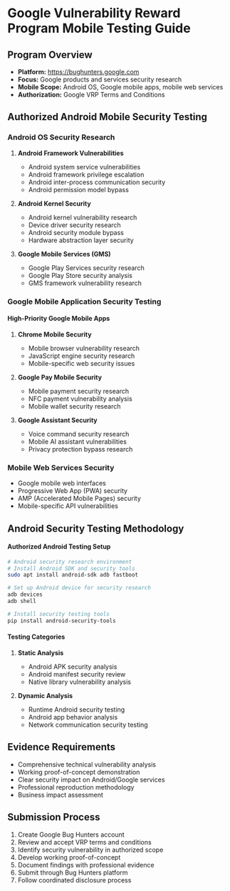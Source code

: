 # Google Vulnerability Reward Program Mobile Testing Guide

## Program Overview
- **Platform:** https://bughunters.google.com
- **Focus:** Google products and services security research
- **Mobile Scope:** Android OS, Google mobile apps, mobile web services
- **Authorization:** Google VRP Terms and Conditions

## Authorized Android Mobile Security Testing

### Android OS Security Research
1. **Android Framework Vulnerabilities**
   - Android system service vulnerabilities
   - Android framework privilege escalation
   - Android inter-process communication security
   - Android permission model bypass

2. **Android Kernel Security**
   - Android kernel vulnerability research
   - Device driver security research
   - Android security module bypass
   - Hardware abstraction layer security

3. **Google Mobile Services (GMS)**
   - Google Play Services security research
   - Google Play Store security analysis
   - GMS framework vulnerability research

### Google Mobile Application Security Testing

#### High-Priority Google Mobile Apps
1. **Chrome Mobile Security**
   - Mobile browser vulnerability research
   - JavaScript engine security research
   - Mobile-specific web security issues

2. **Google Pay Mobile Security**
   - Mobile payment security research
   - NFC payment vulnerability analysis
   - Mobile wallet security research

3. **Google Assistant Security**
   - Voice command security research
   - Mobile AI assistant vulnerabilities
   - Privacy protection bypass research

### Mobile Web Services Security
- Google mobile web interfaces
- Progressive Web App (PWA) security
- AMP (Accelerated Mobile Pages) security
- Mobile-specific API vulnerabilities

## Android Security Testing Methodology

#### Authorized Android Testing Setup
```bash
# Android security research environment
# Install Android SDK and security tools
sudo apt install android-sdk adb fastboot

# Set up Android device for security research
adb devices
adb shell

# Install security testing tools
pip install android-security-tools
```

#### Testing Categories
1. **Static Analysis**
   - Android APK security analysis
   - Android manifest security review
   - Native library vulnerability analysis

2. **Dynamic Analysis**
   - Runtime Android security testing
   - Android app behavior analysis
   - Network communication security testing

## Evidence Requirements
- Comprehensive technical vulnerability analysis
- Working proof-of-concept demonstration
- Clear security impact on Android/Google services
- Professional reproduction methodology
- Business impact assessment

## Submission Process
1. Create Google Bug Hunters account
2. Review and accept VRP terms and conditions
3. Identify security vulnerability in authorized scope
4. Develop working proof-of-concept
5. Document findings with professional evidence
6. Submit through Bug Hunters platform
7. Follow coordinated disclosure process
